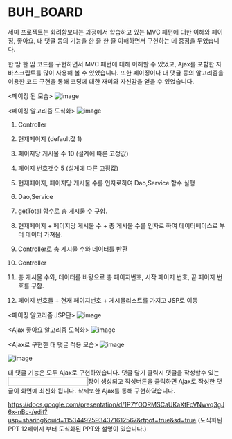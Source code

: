 # BUH_BOARD
세미 프로젝트는 화려함보다는 과정에서 학습하고 있는 MVC 패턴에 대한 이해와
페이징, 좋아요, 대 댓글 등의 기능을 한 줄 한 줄 이해하면서 구현하는 데 중점을 두었습니다.

한 땀 한 땀 코드를 구현하면서 MVC 패턴에 대해 이해할 수 있었고,
Ajax를 포함한 자바스크립트를 많이 사용해 볼 수 있었습니다.
또한 페이징이나 대 댓글 등의 알고리즘을 이용한 코드 구현을 통해
코딩에 대한 재미와 자신감을 얻을 수 있었습니다.


<페이징 된 모습>
![image](https://github.com/BaekUiHeon/kh_semiproject/assets/135290607/a26a9629-1d60-4691-81b2-b8de365bbfb1)


<페이징 알고리즘 도식화>
![image](https://github.com/BaekUiHeon/kh_semiproject/assets/135290607/c64ef8f4-d369-4a03-b9b7-0c5942ac5c20)


1. Controller
  1. 현재페이지 (default값 1)
  2. 페이지당 게시물 수 10 (설계에 따른 고정값)
  3. 페이지 번호갯수 5 (설계에 따른 고정값)
  4. 현재페이지, 페이지당 게시물 수를 인자로하여 Dao,Service 함수 실행

2. Dao,Service
  1. getTotal 함수로 총 게시물 수 구함.
  2. 현재페이지 + 페이지당 게시물 수 + 총 게시물 수를 인자로 하여 데이터베이스로 부터 데이터 가져옴.
  3. Controller로 총 게시물 수와 데이터를 반환

3. Controller
  1. 총 게시물 수와, 데이터를 바탕으로 총 페이지번호, 시작 페이지 번호, 끝 페이지 번호를 구함.
  2. 페이지 번호들 + 현재 페이지번호 + 게시물리스트를 가지고 JSP로 이동

<페이징 알고리즘 JSP단>
![image](https://github.com/BaekUiHeon/kh_semiproject/assets/135290607/68300b99-75ef-458c-b35f-4da0343710a2)




<Ajax 좋아요 알고리즘 도식화>
![image](https://github.com/BaekUiHeon/kh_semiproject/assets/135290607/775164e2-7271-496c-b9b4-29a67aa71f6d)





<Ajax로 구현한 대 댓글 적용 모습>
![image](https://github.com/BaekUiHeon/kh_semiproject/assets/135290607/833e6b46-b826-4e02-b529-8df420731b75)


![image](https://github.com/BaekUiHeon/kh_semiproject/assets/135290607/8a2d974d-5c40-4652-bd66-dee32301a2e9)

대 댓글 기능은 모두 Ajax로 구현하였습니다.
댓글 달기 클릭시 댓글을 작성할수 있는 <input>창이 생성되고 작성버튼을 클릭하면 Ajax로 작성한 댓글이 화면에 최신화 됩니다.
삭제또한 Ajax를 통해 구현하였습니다.








https://docs.google.com/presentation/d/1P7YOORMSCaUKaXtFcVNwvq3gJ6x-nBc-/edit?usp=sharing&ouid=115344925934371612567&rtpof=true&sd=true  (도식화된 PPT 12페이지 부터 도식화된 PPT와 설명이 있습니다.)
